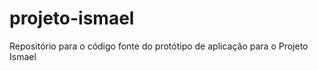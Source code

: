 projeto-ismael
==============

Repositório para o código fonte do protótipo de aplicação para o Projeto Ismael
